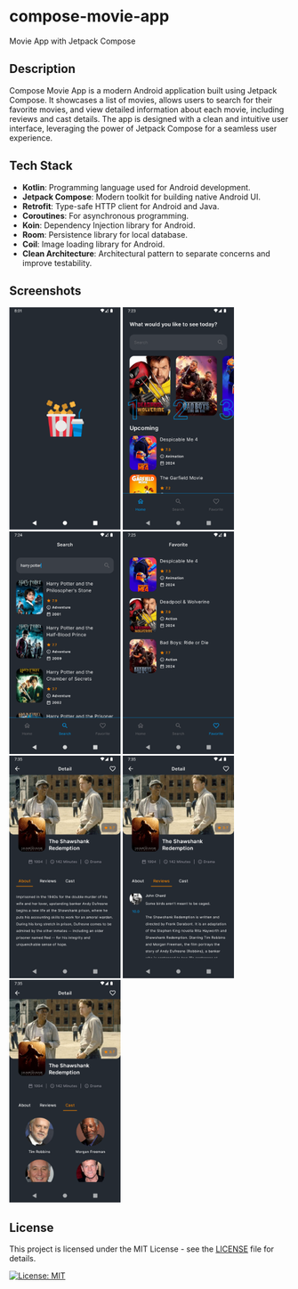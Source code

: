 # compose-movie-app
Movie App with Jetpack Compose

## Description
Compose Movie App is a modern Android application built using Jetpack Compose. It showcases a list of movies, allows users to search for their favorite movies, and view detailed information about each movie, including reviews and cast details. The app is designed with a clean and intuitive user interface, leveraging the power of Jetpack Compose for a seamless user experience.

## Tech Stack
- **Kotlin**: Programming language used for Android development.
- **Jetpack Compose**: Modern toolkit for building native Android UI.
- **Retrofit**: Type-safe HTTP client for Android and Java.
- **Coroutines**: For asynchronous programming.
- **Koin**: Dependency Injection library for Android.
- **Room**: Persistence library for local database.
- **Coil**: Image loading library for Android.
- **Clean Architecture**: Architectural pattern to separate concerns and improve testability.

## Screenshots
<p>
  <img src="screenshots/splash.png" alt="Splash" width="200"/>
  <img src="screenshots/home.png" alt="Home" width="200"/>
  <img src="screenshots/search.png" alt="Search" width="200"/>
  <img src="screenshots/favorite.png" alt="Favorite" width="200"/>
  <img src="screenshots/detail_about.png" alt="Detail - About" width="200"/>
  <img src="screenshots/detail_review.png" alt="Detail - Review" width="200"/>
  <img src="screenshots/detail_cast.png" alt="Detail - Cast" width="200"/>
</p>

## License

This project is licensed under the MIT License - see the [LICENSE](LICENSE) file for details.

[![License: MIT](https://img.shields.io/badge/License-MIT-yellow.svg)](https://opensource.org/licenses/MIT)